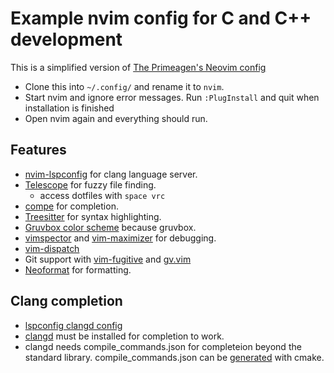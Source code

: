 # Example nvim config for C and C++ development

This is a simplified version of [The Primeagen's Neovim config](https://github.com/awesome-streamers/awesome-streamerrc/tree/master/ThePrimeagen)

- Clone this into `~/.config/` and rename it to `nvim`.
- Start nvim and ignore error messages. Run `:PlugInstall` and quit when installation is finished
- Open nvim again and everything should run.

## Features

- [nvim-lspconfig](https://github.com/neovim/nvim-lspconfig) for clang language server.
- [Telescope](https://github.com/nvim-telescope/telescope.nvim) for fuzzy file finding.
  - access dotfiles with `space vrc`
- [compe](https://github.com/hrsh7th/nvim-compe) for completion.
- [Treesitter](https://github.com/nvim-treesitter/nvim-treesitter) for syntax highlighting.
- [Gruvbox color scheme](https://github.com/morhetz/gruvbox) because gruvbox.
- [vimspector](https://github.com/puremourning/vimspector) and [vim-maximizer](https://github.com/szw/vim-maximizer) for debugging.
- [vim-dispatch](https://github.com/tpope/vim-dispatch)
- Git support with [vim-fugitive](https://github.com/tpope/vim-fugitive) and [gv.vim](https://github.com/junegunn/gv.vim)
- [Neoformat](https://github.com/sbdchd/neoformat) for formatting.

## Clang completion

- [lspconfig clangd config](https://github.com/neovim/nvim-lspconfig/blob/master/CONFIG.md#clangd)
- [clangd](https://clangd.llvm.org/installation.html) must be installed for completion to work.
- clangd needs compile_commands.json for completeion beyond the standard library. compile_commands.json can be [generated](https://cmake.org/cmake/help/latest/variable/CMAKE_EXPORT_COMPILE_COMMANDS.html) with cmake.
